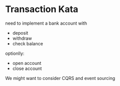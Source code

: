 # Transaction Kata

need to implement a bank account with

- deposit
- withdraw
- check balance

optionlly:
- open account
- close account

We might want to consider CQRS and event sourcing
